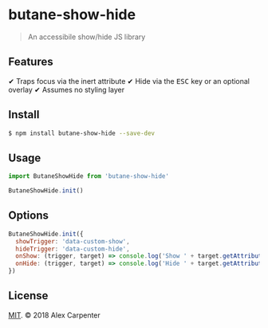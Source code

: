 # butane-show-hide

> An accessibile show/hide JS library

## Features

✔︎ Traps focus via the inert attribute
✔︎ Hide via the <kbd>ESC</kbd> key or an optional overlay
✔︎ Assumes no styling layer

## Install

```bash
$ npm install butane-show-hide --save-dev
```

## Usage

```js
import ButaneShowHide from 'butane-show-hide'

ButaneShowHide.init()
```

## Options

```js
ButaneShowHide.init({
  showTrigger: 'data-custom-show',
  hideTrigger: 'data-custom-hide',
  onShow: (trigger, target) => console.log('Show ' + target.getAttribute('id')),
  onHide: (trigger, target) => console.log('Hide ' + target.getAttribute('id'))
})
```

## License

[MIT](https://opensource.org/licenses/MIT). © 2018 Alex Carpenter
